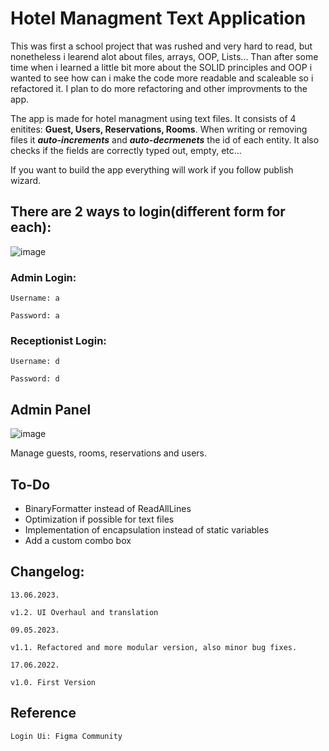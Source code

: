 # Hotel Managment Text Application

This was first a school project that was rushed and very hard to read, but nonetheless i learend alot about files, arrays, OOP, Lists... Than after some time when i learned a little bit more about the SOLID principles and OOP i wanted to see how can i make the code more readable and scaleable so i refactored it. I plan to do more refactoring and other improvments to the app.

The app is made for hotel managment using text files. It consists of 4 enitites: **Guest, Users, Reservations, Rooms**. When writing or removing files it **_auto-increments_** and **_auto-decrmenets_** the id of each entity. It also checks if the fields are correctly typed out, empty, etc... 

If you want to build the app everything will work if you follow publish wizard.


## There are 2 ways to login(different form for each):
![image](https://github.com/glogovacu/textAplikacija/assets/125755319/ecffc27f-b2d6-4997-9754-c486c8551c45)


### Admin Login:

	Username: a

	Password: a

### Receptionist Login:

	Username: d

	Password: d

## Admin Panel
![image](https://github.com/glogovacu/textAplikacija/assets/125755319/2369ff9f-2d05-4255-a415-4681e7210dea)

Manage guests, rooms, reservations and users.

## To-Do
- BinaryFormatter instead of ReadAllLines
- Optimization if possible for text files
- Implementation of encapsulation instead of static variables
- Add a custom combo box 

## Changelog:
	13.06.2023.
		
	v1.2. UI Overhaul and translation

	09.05.2023.

	v1.1. Refactored and more modular version, also minor bug fixes.

	17.06.2022.

	v1.0. First Version
	
## Reference
	Login Ui: Figma Community

